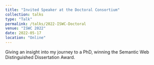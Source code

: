 ```yaml
---
title: "Invited Speaker at the Doctoral Consortium"
collection: talks
type: "Talk"
permalink: /talks/2022-ISWC-Doctoral
venue: "ISWC 2022"
date: 2022-05-17
location: "Online"
---
```


Giving an insight into my journey to a PhD, winning the Semantic Web Distinguished Dissertation Award.